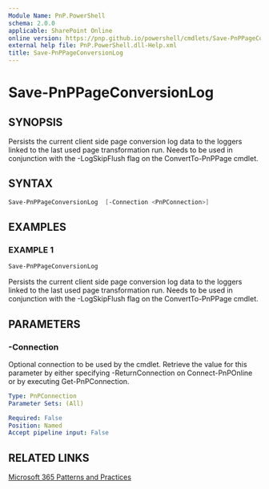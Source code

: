 ```yaml
---
Module Name: PnP.PowerShell
schema: 2.0.0
applicable: SharePoint Online
online version: https://pnp.github.io/powershell/cmdlets/Save-PnPPageConversionLog.html
external help file: PnP.PowerShell.dll-Help.xml
title: Save-PnPPageConversionLog
---
```

 
# Save-PnPPageConversionLog

## SYNOPSIS
Persists the current client side page conversion log data to the loggers linked to the last used page transformation run. Needs to be used in conjunction with the -LogSkipFlush flag on the ConvertTo-PnPPage cmdlet.

## SYNTAX 

```powershell
Save-PnPPageConversionLog  [-Connection <PnPConnection>]
```

## EXAMPLES

### EXAMPLE 1
```powershell
Save-PnPPageConversionLog
```

Persists the current client side page conversion log data to the loggers linked to the last used page transformation run. Needs to be used in conjunction with the -LogSkipFlush flag on the ConvertTo-PnPPage cmdlet.

## PARAMETERS

### -Connection
Optional connection to be used by the cmdlet. Retrieve the value for this parameter by either specifying -ReturnConnection on Connect-PnPOnline or by executing Get-PnPConnection.

```yaml
Type: PnPConnection
Parameter Sets: (All)

Required: False
Position: Named
Accept pipeline input: False
```

## RELATED LINKS

[Microsoft 365 Patterns and Practices](https://aka.ms/m365pnp)

